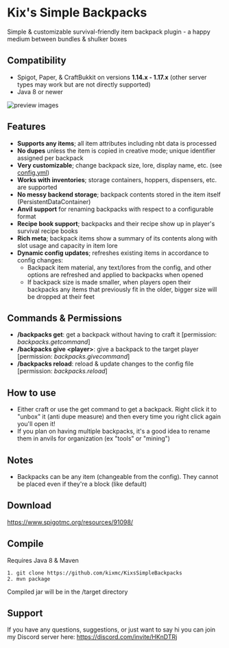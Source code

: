 # Kix's Simple Backpacks
Simple & customizable survival-friendly item backpack plugin - a happy medium between bundles & shulker boxes

## Compatibility
* Spigot, Paper, & CraftBukkit on versions **1.14.x - 1.17.x** (other server types may work but are not directly supported)
* Java 8 or newer

![preview images](https://i.imgur.com/vVl5ojB.png)

## Features
* **Supports any items**; all item attributes including nbt data is processed
* **No dupes** unless the item is copied in creative mode; unique identifier assigned per backpack
* **Very customizable**; change backpack size, lore, display name, etc. (see [config.yml](src/config.yml))
* **Works with inventories**; storage containers, hoppers, dispensers, etc. are supported
* **No messy backend storage**; backpack contents stored in the item itself (PersistentDataContainer)
* **Anvil support** for renaming backpacks with respect to a configurable format
* **Recipe book support**; backpacks and their recipe show up in player's survival recipe books
* **Rich meta**; backpack items show a summary of its contents along with slot usage and capacity in item lore
* **Dynamic config updates**; refreshes existing items in accordance to config changes:
  * Backpack item material, any text/lores from the config, and other options are refreshed and applied to backpacks when opened
  * If backpack size is made smaller, when players open their backpacks any items that previously fit in the older, bigger size will be dropped at their feet

## Commands & Permissions
- **/backpacks get**: get a backpack without having to craft it [permission: *backpacks.getcommand*]
- **/backpacks give \<player\>**: give a backpack to the target player [permission: *backpacks.givecommand*]
- **/backpacks reload**: reload & update changes to the config file [permission: *backpacks.reload*]

## How to use
- Either craft or use the get command to get a backpack. Right click it to "unbox" it (anti dupe measure) and then every time you right click again you'll open it!
- If you plan on having multiple backpacks, it's a good idea to rename them in anvils for organization (ex "tools" or "mining")

## Notes
- Backpacks can be any item (changeable from the config). They cannot be placed even if they're a block (like default)

## Download
https://www.spigotmc.org/resources/91098/

## Compile
Requires Java 8 & Maven
```
1. git clone https://github.com/kixmc/KixsSimpleBackpacks
2. mvn package
```
Compiled jar will be in the /target directory

## Support
If you have any questions, suggestions, or just want to say hi you can join my Discord server here: https://discord.com/invite/HKnDTRj
